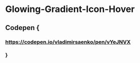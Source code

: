 # Glowing-Gradient-Icon-Hover

## Codepen {

### https://codepen.io/vladimirsaenko/pen/vYeJNVX

### }
